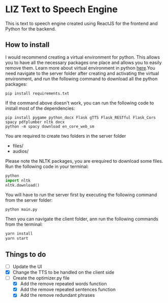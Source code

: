 # LIZ Text to Speech Engine

This is text to speech engine created using ReactJS for the frontend and Python for the backend. 

## How to install

I would recommend creating a virtual environment for python. This allows you to have all the necessary packages one place and allows you to easily remove them. Learn more about virtual environment in python [here](https://uoa-eresearch.github.io/eresearch-cookbook/recipe/2014/11/26/python-virtual-env/).You need navigate to the server folder after creating and activating the virtual environment, and run the following command to download all the python packages:

```
pip install requirements.txt
```

If the command above doesn't work, you can run the following code to install most of the dependencies:
```
pip install pygame python_docx Flask gTTS Flask_RESTful Flask_Cors spacy pdfplumber nltk docx
python -m spacy download en_core_web_sm
```

You are required to create two folders in the server folder
- files/ 
- audios/

Please note the NLTK packages, you are erequired to download some files. Run the following code in your terminal:
```python
python
import nltk
nltk.download()
```

You will have to run the server first by executing the following command from the server folder:
```
python main.py
```

Then you can navigate the client folder, ann run the following commands from the terminal:
```cmd
yarn install
yarn start
```

## Things to do

- [ ] Update the UI
- [x] Change the TTS to be handled on the client side
- [ ] Create the optimizer.py file 
    - [x] Add the remove repeated words function
    - [x] Add the remove repeated sentences function
    - [x] Add the remove redundant phrases 
